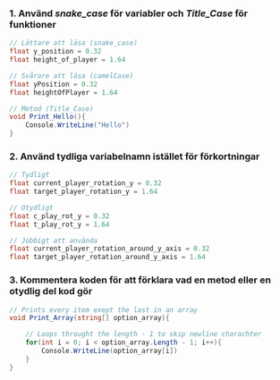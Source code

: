 ### 1. Använd _snake_case_ för variabler och _Title_Case_ för funktioner

```csharp
// Lättare att läsa (snake_case)
float y_position = 0.32
float height_of_player = 1.64

// Svårare att läsa (camelCase)
float yPosition = 0.32
float heightOfPlayer = 1.64

// Metod (Title_Case)
void Print_Hello(){
    Console.WriteLine("Hello")
}
```

### 2. Använd tydliga variabelnamn istället för förkortningar

```csharp
// Tydligt
float current_player_rotation_y = 0.32
float target_player_rotation_y = 1.64

// Otydligt
float c_play_rot_y = 0.32
float t_play_rot_y = 1.64

// Jobbigt att använda
float current_player_rotation_around_y_axis = 0.32
float target_player_rotation_around_y_axis = 1.64
```

### 3. Kommentera koden för att förklara vad en metod eller en otydlig del kod gör

```csharp
// Prints every item exept the last in an array
void Print_Array(string[] option_array){

    // Loops throught the length - 1 to skip newline charachter
	for(int i = 0; i < option_array.Length - 1; i++){
		Console.WriteLine(option_array[i])
	}
}
```
